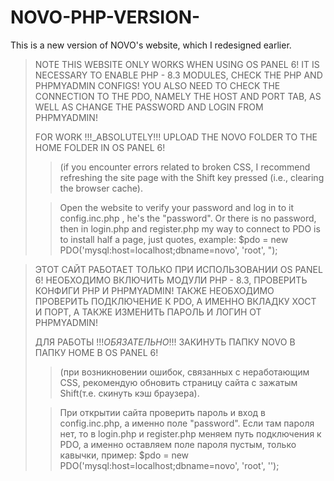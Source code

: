 # NOVO-PHP-VERSION-
This is a new version of NOVO's website, which I redesigned earlier.
>NOTE
>THIS WEBSITE ONLY WORKS WHEN USING OS PANEL 6! IT IS NECESSARY TO ENABLE PHP - 8.3 MODULES, CHECK THE PHP AND PHPMYADMIN CONFIGS! YOU ALSO NEED TO CHECK THE CONNECTION TO THE PDO, NAMELY THE HOST AND PORT TAB, AS WELL AS CHANGE THE PASSWORD AND LOGIN FROM PHPMYADMIN!
>
>FOR WORK !!!_ABSOLUTELY!!! UPLOAD THE NOVO FOLDER TO THE HOME FOLDER IN OS PANEL 6!
>
>>(if you encounter errors related to broken CSS, I recommend refreshing the site page with the Shift key pressed (i.e., clearing the browser cache).
>
>
>>Open the website to verify your password and log in to it config.inc.php , he's the "password". Or there is no password, then in login.php and register.php my way to connect to PDO is to install half a page, just quotes, example: $pdo = new PDO('mysql:host=localhost;dbname=novo', 'root', ");



>ЭТОТ САЙТ РАБОТАЕТ ТОЛЬКО ПРИ ИСПОЛЬЗОВАНИИ OS PANEL 6! НЕОБХОДИМО ВКЛЮЧИТЬ МОДУЛИ PHP - 8.3, ПРОВЕРИТЬ КОНФИГИ PHP И PHPMYADMIN! ТАКЖЕ НЕОБХОДИМО ПРОВЕРИТЬ ПОДКЛЮЧЕНИЕ К PDO, А ИМЕННО ВКЛАДКУ ХОСТ И ПОРТ, А ТАКЖЕ ИЗМЕНИТЬ ПАРОЛЬ И ЛОГИН ОТ PHPMYADMIN!
>
>ДЛЯ РАБОТЫ !!!_ОБЯЗАТЕЛЬНО_!!! ЗАКИНУТЬ ПАПКУ NOVO В ПАПКУ HOME В OS PANEL 6!
>
>>(при возникновении ошибок, связанных с неработающим CSS, рекомендую обновить страницу сайта с зажатым Shift(т.е. скинуть кэш браузера).
>
>
>>При открытии сайта проверить пароль и вход в config.inc.php, а именно поле "password". Если там пароля нет, то в login.php и register.php меняем путь подключения к PDO, а именно оставляем поле пароля пустым, только кавычки, пример: $pdo = new PDO('mysql:host=localhost;dbname=novo', 'root', '');

